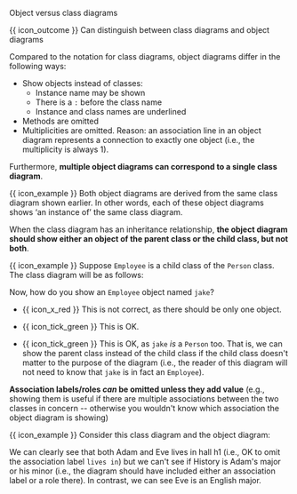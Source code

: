 <span id="title">Object versus class diagrams</span>

<span id="prereqs"></span>

<span id="outcomes">{{ icon_outcome }} Can distinguish between class diagrams and object diagrams</span>

<div id="body">

Compared to the notation for class diagrams, object diagrams differ in the following ways:
* Show objects instead of classes:
  * Instance name may be shown
  * There is a `:` before the class name
  * Instance and class names are underlined
* Methods are omitted
* Multiplicities are omitted. Reason: an association line in an object diagram represents a connection to exactly one object (i.e., the multiplicity is always 1).

Furthermore, **multiple object diagrams can correspond to a single class diagram**.

<box>

{{ icon_example }} Both object diagrams are derived from the same class diagram shown earlier. In other words, each of these object diagrams shows ‘an instance of’ the same class diagram.

<pic src="{{baseUrl}}/uml/miscellaneous/objectVsClassDiagrams/images/professorStudentAdmin.png" height="85" />
<p/>

<pic src="{{baseUrl}}/uml/miscellaneous/objectVsClassDiagrams/images/professorStudent.png" height="150" />
<p/>

</box>

When the class diagram has an inheritance relationship, **the object diagram should show either an object of the parent class or the child class, but not both**.

<box>

{{ icon_example }} Suppose `Employee` is a child class of the `Person` class. The class diagram will be as follows:
<puml src="images/cd-ParentAndChild.puml" />

Now, how do you show an `Employee` object named `jake`?

* {{ icon_x_red }} <puml src="images/od-ParentAndChild.puml" /> This is not correct, as there should be only one object.
* {{ icon_tick_green }} <puml src="images/od-ChildOnly.puml" /> This is OK.

* {{ icon_tick_green }} <puml src="images/od-ParentOnly.puml" /> This is OK, as `jake` _is_ a `Person` too.
  That is, we can show the parent class instead of the child class if the child class doesn't matter to the purpose of the diagram (i.e., the reader of this diagram will not need to know that `jake` is in fact an `Employee`).

</box>

**Association labels/roles _can_ be omitted unless they add value** (e.g., showing them is useful if there are multiple associations between the two classes in concern -- otherwise you wouldn't know which association the object diagram is showing)

<box>

{{ icon_example }} Consider this class diagram and the object diagram:
<puml src="images/cd-StudentDegree.puml" />
<puml src="images/od-StudentDegree.puml" />

We can clearly see that both Adam and Eve lives in hall h1 (i.e., OK to omit the association label `lives in`) but we can't see if History is Adam's major or his minor (i.e., the diagram should have included either an association label or a role there). In contrast, we can see Eve is an English major.

</box>

</div>

<div id="extras">
<include src="exercisesPanel.md" boilerplate/>
</div>
